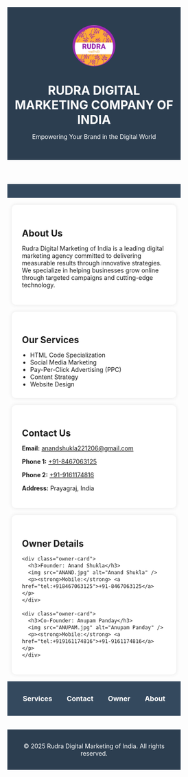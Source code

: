 <!DOCTYPE html>
<html lang="en">
<head>
  <meta charset="UTF-8" />
  <meta name="viewport" content="width=device-width, initial-scale=1.0" />
  <title>Rudra Digital Marketing COMPANY of India</title>
  <style>
    * {
      margin: 0;
      padding: 0;
      box-sizing: border-box;
    }

    body {
      font-family: Arial, sans-serif;
      background-color: #f4f4f4;
      color: #333;
      line-height: 1.6;
    }

    header {
      background-color: #2c3e50;
      color: white;
      text-align: center;
      padding: 2rem 1rem;
    }

    header img {
      width: 100px;
      height: auto;
      border-radius: 50%;
      margin-bottom: 10px;
    }

    nav {
      background-color: #34495e;
      display: flex;
      flex-wrap: wrap;
      justify-content: center;
      padding: 1rem;
    }

    nav a {
      color: white;
      margin: 10px 15px;
      text-decoration: none;
      font-weight: bold;
      font-size: 16px;
    }

    nav a:hover {
      text-decoration: underline;
    }

    section {
      padding: 1.5rem;
      margin: 1rem auto;
      background-color: white;
      border-radius: 10px;
      box-shadow: 0 0 10px rgba(0,0,0,0.1);
      width: 95%;
      max-width: 1000px;
    }

    ul {
      padding-left: 1.2rem;
    }

    img {
      max-width: 100%;
      height: auto;
      display: block;
      margin: 10px auto;
      border-radius: 10px;
    }

    .owner-card {
      margin-top: 1rem;
      padding: 1rem;
      background-color: #ecf0f1;
      border-radius: 8px;
      text-align: center;
    }

    .owner-card img {
      width: 100px;
      height: auto;
    }

    footer {
      background-color: #2c3e50;
      color: white;
      text-align: center;
      padding: 1rem;
      margin-top: 2rem;
    }

    @media (max-width: 600px) {
      nav {
        flex-direction: column;
      }

      nav a {
        margin: 10px 0;
      }
    }
  </style>
</head>
<body>

  <header>
    <img src="rudra.jpg" alt="Rudra Logo" />
    <h1>RUDRA DIGITAL MARKETING COMPANY OF INDIA</h1>
    <p>Empowering Your Brand in the Digital World</p>
  </header>

  <nav>
    
    
  </nav>

  <section id="about">
    <h2>About Us</h2>
    <p>
      Rudra Digital Marketing of India is a leading digital marketing agency
      committed to delivering measurable results through innovative strategies.
      We specialize in helping businesses grow online through targeted campaigns
      and cutting-edge technology.
    </p>
  </section>

  <section id="services">
    <h2>Our Services</h2>
    <ul>
      <li>HTML Code Specialization</li>
      <li>Social Media Marketing</li>
      <li>Pay-Per-Click Advertising (PPC)</li>
      <li>Content Strategy</li>
      <li>Website Design</li>
    </ul>
  </section>

  <section id="contact">
    <h2>Contact Us</h2>
    <p><strong>Email:</strong> <a href="mailto:anandshukla221206@gmail.com">anandshukla221206@gmail.com</a></p>
    <p><strong>Phone 1:</strong> <a href="tel:+918467063125">+91-8467063125</a></p>
    <p><strong>Phone 2:</strong> <a href="tel:+919161174816">+91-9161174816</a></p>
    <p><strong>Address:</strong>  Prayagraj, India</p>
  </section>

  <section id="owner">
    <h2>Owner Details</h2>

    <div class="owner-card">
      <h3>Founder: Anand Shukla</h3>
      <img src="ANAND.jpg" alt="Anand Shukla" />
      <p><strong>Mobile:</strong> <a href="tel:+918467063125">+91-8467063125</a></p>
    </div>

    <div class="owner-card">
      <h3>Co-Founder: Anupam Panday</h3>
      <img src="ANUPAM.jpg" alt="Anupam Panday" />
      <p><strong>Mobile:</strong> <a href="tel:+919161174816">+91-9161174816</a></p>
    </div>
  </section>
<nav>
    
  <a href="#services">Services</a>
    <a href="#contact">Contact</a>
    <a href="#owner">Owner</a>
   <a href="#about">About</a>
    
  </nav>
  <footer>
    <p>&copy; 2025 Rudra Digital Marketing of India. All rights reserved.</p>
  </footer>

</body>
</html>

